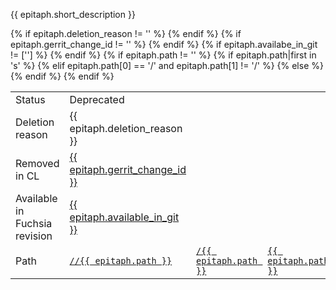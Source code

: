   <tr class = "driver">
    <td><p>{{ epitaph.short_description }}<a name="{{ epitaph.short_description|replace(" ", "-")|replace("(", "")|replace(")", "")|lower() }}"></a></p><h3 class="add-link" style="display:none">{{ epitaph.short_description }}</h3></td>
    <td>
      <table class = "nested responsive">
        <colgroup>
        <col width="10%">
      </colgroup>
        <tbody class="list">
          <tr>
            <td>Status</td>
            <td>Deprecated</td>
          </tr>
          {% if epitaph.deletion_reason != '' %}
          <tr>
            <td>Deletion reason</td>
            <td>{{ epitaph.deletion_reason }}</td>
          </tr>
          {% endif %}
          {% if epitaph.gerrit_change_id != '' %}
          <tr>
            <td>Removed in CL</td>
            <td><a href="{{ gerrit_change_url }}{{ epitaph.gerrit_change_id }}">{{ epitaph.gerrit_change_id }}</a></td>
          </tr>
          {% endif %}
          {% if epitaph.availabe_in_git != [''] %}
          <tr>
            <td>Available in Fuchsia revision</td>
            <td><a href="{{ fuchsia_source_tree_change }}{{ epitaph.available_in_git }}">{{ epitaph.available_in_git }}</a></td>
          </tr>
          {% endif %}
          {% if epitaph.path != '' %}
          <tr>
            <td>Path</td>
          {% if epitaph.path|first in 's' %}
            <td><a href="{{ cs_url }}{{ epitaph.path }}"><code>//{{ epitaph.path }}</code></a></td>
          {% elif epitaph.path[0] == '/' and epitaph.path[1] != '/' %}
            <td><a href="{{ cs_url }}{{ epitaph.path }}"><code>/{{ epitaph.path }}</code></a></td>
          {% else %}
            <td><a href="{{ cs_url }}{{ epitaph.path }}"><code>{{ epitaph.path }}</code></a></td>
          {% endif %}
          </tr>
          {% endif %}
        </tbody>
      </table>
    </td>
  </tr>